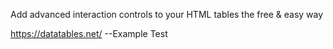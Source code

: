 Add advanced interaction controls
to your HTML tables the free & easy way

https://datatables.net/   --Example Test